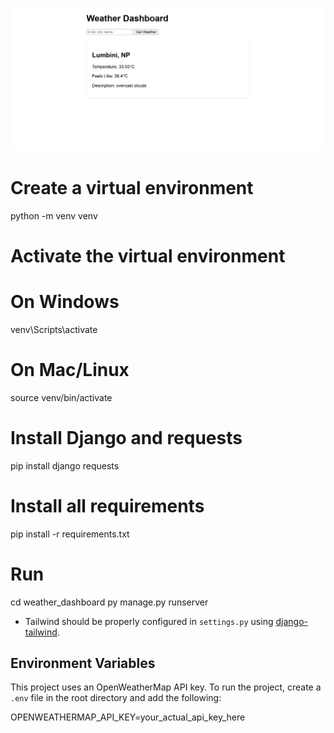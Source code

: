 ![alt text](image.png)
# Create a virtual environment
python -m venv venv

# Activate the virtual environment
# On Windows
venv\Scripts\activate
# On Mac/Linux
source venv/bin/activate

# Install Django and requests
pip install django requests

# Install all requirements
pip install -r requirements.txt

# Run
cd weather_dashboard
py manage.py runserver

- Tailwind should be properly configured in `settings.py` using [django-tailwind](https://django-tailwind.readthedocs.io/en/latest/).


## Environment Variables

This project uses an OpenWeatherMap API key. To run the project, create a `.env` file in the root directory and add the following:

OPENWEATHERMAP_API_KEY=your_actual_api_key_here